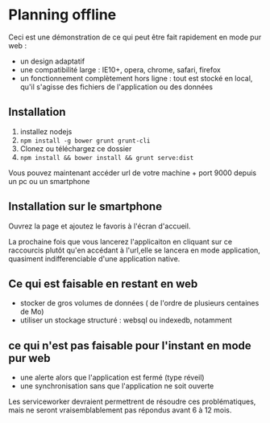 # Planning offline
Ceci est une démonstration  de ce qui peut être fait rapidement en mode pur web : 

 * un design adaptatif 
 * une compatibilité large : IE10+, opera, chrome, safari, firefox
 * un fonctionnement complètement hors ligne : tout est stocké en local, qu'il s'agisse des fichiers de l'application ou des données
 


## Installation
  
 1. installez nodejs
 2. `npm install -g bower grunt grunt-cli`
 3.  Clonez ou téléchargez ce dossier
 4. `npm install && bower install && grunt serve:dist`

 Vous pouvez maintenant accéder url de votre machine + port 9000 depuis un pc ou un smartphone
 
 
## Installation sur le smartphone
Ouvrez la page et ajoutez le favoris à l'écran d'accueil. 

La prochaine fois que vous lancerez l'applicaiton en cliquant sur ce raccourcis plutôt qu'en accédant à l'url,elle se lancera en mode application, quasiment indifferenciable d'une application native.

## Ce qui est faisable en restant en web
* stocker de gros volumes de données ( de l'ordre de plusieurs centaines de Mo)
* utiliser un stockage structuré : websql ou indexedb, notamment

## ce qui n'est pas faisable pour l'instant en mode pur web
* une alerte alors que l'application est fermé (type réveil)
* une synchronisation sans que l'application ne soit ouverte

Les serviceworker devraient permettrent de résoudre ces problématiques, mais ne seront vraisemblablement pas répondus avant 6 à 12 mois.
